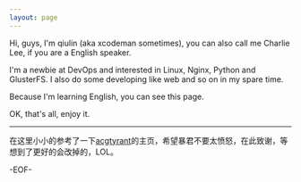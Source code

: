 ```yaml
---
layout: page
---
```


Hi, guys, I'm qiulin (aka xcodeman sometimes), you can also call me Charlie Lee, if you are a English speaker.

I'm a newbie at DevOps and interested in Linux, Nginx, Python and GlusterFS. I also do some developing like web and so on in my spare time.

Because I'm learning English, you can see this page.

OK, that's all, enjoy it.

---

在这里小小的参考了一下[acgtyrant](http://acgtyrant.com/)的主页，希望暴君不要太愤怒，在此致谢，等想到了更好的会改掉的，LOL。

-EOF-
